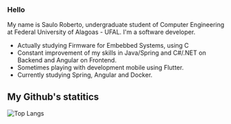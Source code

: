 ### Hello 




My name is Saulo Roberto, undergraduate student of Computer Engineering at Federal University of Alagoas - UFAL. I'm a software developer. 

- Actually studying Firmware for Embebbed Systems, using C
- Constant improvement of my skills in Java/Spring and C#/.NET on Backend and Angular on Frontend.
- Sometimes playing with development mobile using Flutter.
- Currently studying Spring, Angular and Docker.

## My Github's statitics

![Top Langs](https://github-readme-stats.vercel.app/api/top-langs/?username=saulolv&theme=tokyonight&layout=compact)
